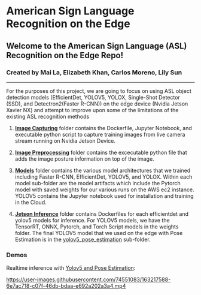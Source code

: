 # American Sign Language Recognition on the Edge

## Welcome to the American Sign Language (ASL) Recognition on the Edge Repo!

### Created by Mai La, Elizabeth Khan, Carlos Moreno, Lily Sun

---

For the purposes of this project, we are going to focus on using ASL object detection models (EfficientDet, YOLOV5, YOLOX, Single-Shot Detector (SSD), and Detectron2(Faster R-CNN)) on the edge device (Nvidia Jetson Xavier NX) and attempt to improve upon some of the limitations of the existing ASL recognition methods

1. [__Image Capturing__](image_capturing) folder contains the Dockerfile, Jupyter Notebook, and executable python script to capture training images from live camera stream running on Nvidia Jetson Device. 

2. [__Image Preprocessing__](image_preprocessing) folder contains the excecutable python file that adds the image posture information on top of the image.

3. [__Models__](models) folder contains the various model architectures that we trained including Faster R-CNN, EfficientDet, YOLOV5, and YOLOX. Within each model sub-folder are the model artifacts which include the Pytorch model with saved weights for our various runs on the AWS ec2 instance. YOLOV5 contains the Jupyter notebook used for installation and training in the Cloud.

4. [__Jetson Inference__](jetson_inference) folder contains Dockerfiles for each efficientdet and yolov5 models for inference. For YOLOV5 models, we have the TensorRT, ONNX, Pytorch, and Torch Script models in the weights folder. The final YOLOV5 model that we used on the edge with Pose Estimation is in the [yolov5_pose_estimation](jetson_inference/yolov5_pose_estimation) sub-folder. 


### Demos 

Realtime inference with [Yolov5 and Pose Estimation](jetson_inference/yolov5_pose_estimation):

https://user-images.githubusercontent.com/74551083/163217588-6e7ac718-c07f-46db-bdaa-e692a202a3a4.mp4

